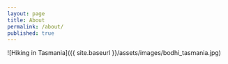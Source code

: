 ```yaml
---
layout: page
title: About
permalink: /about/
published: true
---
```


![Hiking in Tasmania]({{ site.baseurl }}/assets/images/bodhi_tasmania.jpg)